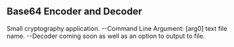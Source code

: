 ## Base64 Encoder and Decoder
Small cryptography application.
--Command Line Argument: [arg0] text file name.
--Decoder coming soon as well as an option to output to file.
